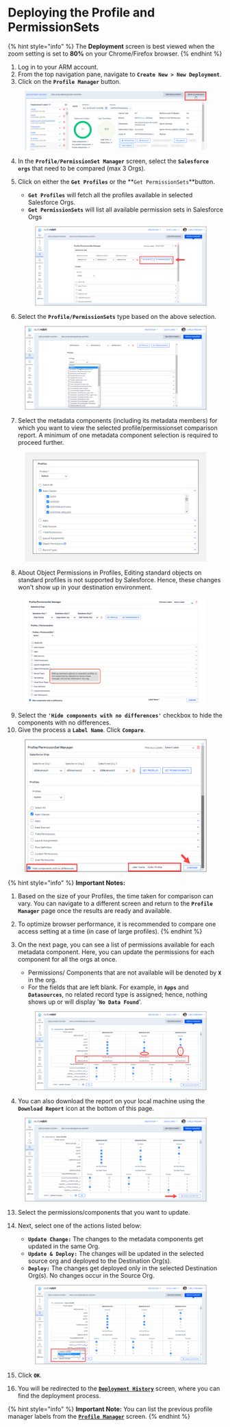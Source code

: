 # Deploying the Profile and PermissionSets

{% hint style="info" %}
The **Deployment** screen is best viewed when the zoom setting is set to **80%** on your Chrome/Firefox browser.
{% endhint %}

1. Log in to your ARM account.
2. From the top navigation pane, navigate to **`Create New > New Deployment`**.
3. Click on the **`Profile Manager`** button.

<figure><img src="../../../../.gitbook/assets/image (48) (1) (1).png" alt=""><figcaption></figcaption></figure>

4. In the **`Profile/PermissionSet Manager`** screen, select the **`Salesforce orgs`** that need to be compared (max 3 Orgs).
5.  Click on either the **`Get Profiles`** or the **`Get PermissionSets`**button.

    * **`Get Profiles`** will fetch all the profiles available in selected Salesforce Orgs.
    * **`Get PermissionSets`** will list all available permission sets in Salesforce Orgs

    <figure><img src="../../../../.gitbook/assets/image (49) (1) (1).png" alt=""><figcaption></figcaption></figure>
6. Select the **`Profile/PermissionSets`** type based on the above selection.

<figure><img src="../../../../.gitbook/assets/image (50) (1) (1).png" alt=""><figcaption></figcaption></figure>

7. Select the metadata components (including its metadata members) for which you want to view the selected profile/permissionset comparison report. A minimum of one metadata component selection is required to proceed further.

<figure><img src="../../../../.gitbook/assets/image (51) (1) (1).png" alt="" width="563"><figcaption></figcaption></figure>

8. About Object Permissions in Profiles, Editing standard objects on standard profiles is not supported by Salesforce. Hence, these changes won't show up in your destination environment.

<figure><img src="../../../../.gitbook/assets/image (52) (1) (1).png" alt=""><figcaption></figcaption></figure>

9. Select the **`'Hide components with no differences'`** checkbox to hide the components with no differences.
10. Give the process a **`Label Name`**. Click **`Compare`**.

<figure><img src="../../../../.gitbook/assets/image (53) (1) (1).png" alt="" width="563"><figcaption></figcaption></figure>

{% hint style="info" %}
**Important Notes:**

1. Based on the size of your Profiles, the time taken for comparison can vary. You can navigate to a different screen and return to the **`Profile Manager`** page once the results are ready and available.
2. To optimize browser performance, it is recommended to compare one access setting at a time (in case of large profiles).
{% endhint %}

11. On the next page, you can see a list of permissions available for each metadata component. Here, you can update the permissions for each component for all the orgs at once.

    * Permissions/ Components that are not available will be denoted by **`X`** in the org.
    * For the fields that are left blank. For example, in **`Apps`** and **`Datasources`**, no related record type is assigned; hence, nothing shows up or will display '**`No Data Found`**'.

    <figure><img src="../../../../.gitbook/assets/image (54) (1) (1).png" alt=""><figcaption></figcaption></figure>
12. You can also download the report on your local machine using the **`Download Report`** icon at the bottom of this page.

<figure><img src="../../../../.gitbook/assets/image (55) (1) (1).png" alt=""><figcaption></figcaption></figure>

13. Select the permissions/components that you want to update.
14. Next, select one of the actions listed below:

    * **`Update Change:`** The changes to the metadata components get updated in the same Org.
    * **`Update & Deploy:`** The changes will be updated in the selected source org and deployed to the Destination Org(s).
    * **`Deploy:`** The changes get deployed only in the selected Destination Org(s). No changes occur in the Source Org.

    <figure><img src="../../../../.gitbook/assets/image (56) (1) (1).png" alt=""><figcaption></figcaption></figure>
15. Click **`OK`**.
16. You will be redirected to the [**`Deployment History`**](https://knowledgebase.autorabit.com/arm/docs/monitor-deployments) screen, where you can find the deployment process.

{% hint style="info" %}
**Important Note:** You can list the previous profile manager labels from the [**`Profile Manager`**](https://knowledgebase.autorabit.com/arm/docs/how-do-i-deploy-profile-permissionsets) screen.
{% endhint %}
